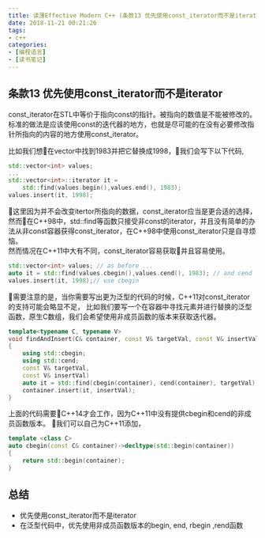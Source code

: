 ```yaml
---
title: 读薄Effective Modern C++ (条款13 优先使用const_iterator而不是iterator)
date: 2018-11-21 00:21:26
tags:
- c++
categories:
- [编程语言]
- [读书笔记]
---
```

## 条款13 优先使用const_iterator而不是iterator

const_iterator在STL中等价于指向const的指针。被指向的数值是不能被修改的。标准的做法是应该使用const的迭代器的地方，也就是尽可能的在没有必要修改指针所指向的内容的地方使用const_iterator。      
<!-- more -->
   
比如我们想在vector中找到1983并把它替换成1998，我们会写下以下代码,
```cpp
std::vector<int> values;
...
std::vector<int>::iterator it =
    std::find(values.begin(),values.end(), 1983);
values.insert(it, 1998);
```
这里因为并不会改变itertor所指向的数据，const_iterator应当是更合适的选择，然而在C++98中，std::find等函数只接受非const的iterator，并且没有简单的办法从非const容器获得const_iterator，在C++98中使用const_iterator只是自寻烦恼。     
然而情况在C++11中大有不同，const_iterator容易获取并且容易使用。
```cpp
std::vector<int> values; // as before ...
auto it = std::find(values.cbegin(),values.cend(), 1983); // and cend
values.insert(it, 1998);// use cbegin
```
需要注意的是，当你需要写出更为泛型的代码的时候，C++11对const_iterator的支持可能会略显不足，
比如我们要写一个在容器中寻找元素并进行替换的泛型函数，原生C数组，我们会希望使用非成员函数的版本来获取迭代器。
```cpp
template<typename C, typename V>
void findAndInsert(C& container, const V& targetVal, const V& insertVal)
{
    using std::cbegin;
    using std::cend;
    const V& targetVal,
    const V& insertVal)
    auto it = std::find(cbegin(container), cend(container), targetVal);
    container.insert(it, insertVal);
}
```
上面的代码需要C++14才会工作，因为C++11中没有提供cbegin和cend的非成员函数版本。
我们可以自己为C++11添加，
```cpp
template <class C>
auto cbegin(const C& container)->decltype(std::begin(container))
{
    return std::begin(container);        
}
```

## 总结
- 优先使用const_iterator而不是iterator
- 在泛型代码中，优先使用非成员函数版本的begin, end, rbegin ,rend函数






